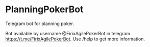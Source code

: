 # PlanningPokerBot
Telegram bot for planning poker.

Bot available by username @FirixAgilePokerBot in telegram https://t.me/FirixAgilePokerBot. Use /help to get more information.
